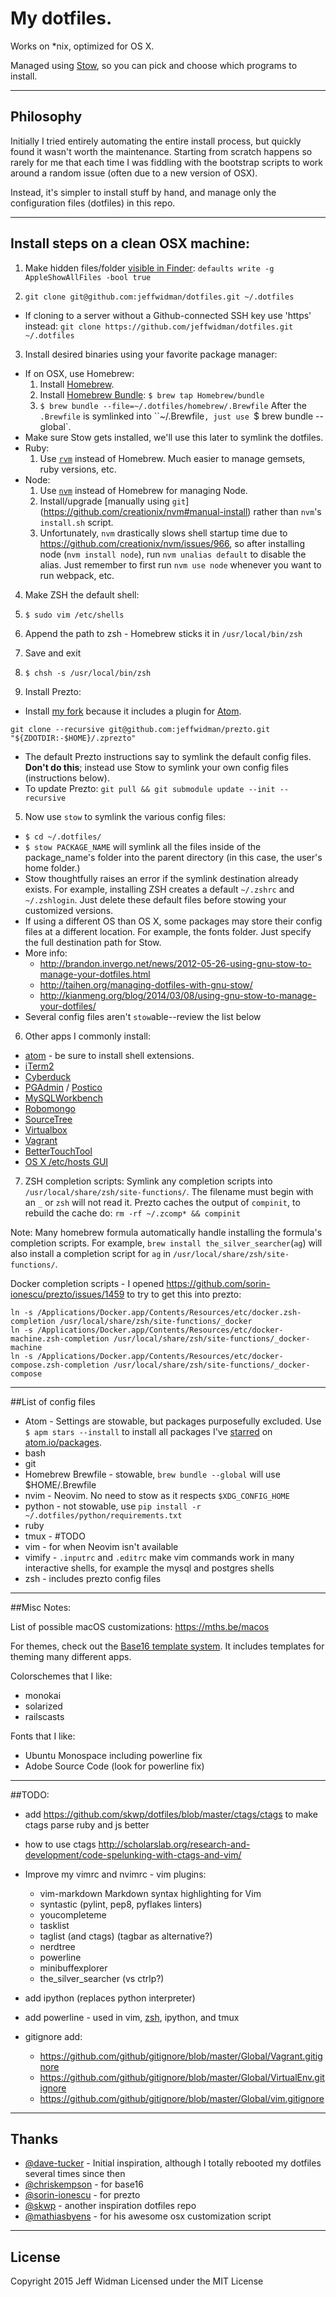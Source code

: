 # My dotfiles.

Works on *nix, optimized for OS X.

Managed using [Stow](http://www.gnu.org/software/stow/), so you can pick and
choose which programs to install.


---
## Philosophy

Initially I tried entirely automating the entire install process, but quickly
found it wasn't worth the maintenance. Starting from scratch happens so rarely
for me that each time I was fiddling with the bootstrap scripts to work around
a random issue (often due to a new version of OSX).

Instead, it's simpler to install stuff by hand, and manage only the
configuration files (dotfiles) in this repo.


---
## Install steps on a clean OSX machine:

1. Make hidden files/folder [visible in Finder](http://apple.stackexchange.com/questions/99213/is-it-possible-to-always-show-hidden-dotfiles-in-open-save-dialogs):
      `defaults write -g AppleShowAllFiles -bool true`

2. `git clone git@github.com:jeffwidman/dotfiles.git ~/.dotfiles`
  - If cloning to a server without a Github-connected SSH key use 'https' instead:
      `git clone https://github.com/jeffwidman/dotfiles.git ~/.dotfiles`

3. Install desired binaries using your favorite package manager:
  - If on OSX, use Homebrew:
    1. Install [Homebrew](http://brew.sh/).
    2. Install [Homebrew Bundle](https://github.com/Homebrew/homebrew-bundle): `$ brew tap Homebrew/bundle`
    3. `$ brew bundle --file=~/.dotfiles/homebrew/.Brewfile`
    After the `.Brewfile` is symlinked into ``~/.Brewfile`, just use `$ brew bundle --global`.
  - Make sure Stow gets installed, we'll use this later to symlink the dotfiles.
  - Ruby:
    1. Use [`rvm`](http://rvm.io/) instead of Homebrew. Much easier to manage
    gemsets, ruby versions, etc.
  - Node:
    1. Use [`nvm`](https://github.com/creationix/nvm) instead of Homebrew for
    managing Node.
    2. Install/upgrade [manually using `git`]
    (https://github.com/creationix/nvm#manual-install) rather than `nvm`'s
    `install.sh` script.
    3. Unfortunately, `nvm` drastically slows shell startup time due to
    https://github.com/creationix/nvm/issues/966, so after installing node
    (`nvm install node`), run `nvm unalias default` to disable the alias. Just
    remember to first run `nvm use node` whenever you want to run webpack, etc.

4. Make ZSH the default shell:
  1. `$ sudo vim /etc/shells`
  2. Append the path to zsh - Homebrew sticks it in `/usr/local/bin/zsh`
  3. Save and exit
  4. `$ chsh -s /usr/local/bin/zsh`

5. Install Prezto:
  - Install [my fork](https://github.com/jeffwidman/prezto) because it includes
  a plugin for [Atom](http://atom.io).

  `git clone --recursive git@github.com:jeffwidman/prezto.git "${ZDOTDIR:-$HOME}/.zprezto"`

  - The default Prezto instructions say to symlink the default config files.
    **Don't do this**; instead use Stow to symlink your own config files (instructions below).
  - To update Prezto: `git pull && git submodule update --init --recursive`

5. Now use `stow` to symlink the various config files:
  - `$ cd ~/.dotfiles/`
  - `$ stow PACKAGE_NAME` will symlink all the files inside of the package_name's folder into the parent directory (in this case, the user's home folder.)
  - Stow thoughtfully raises an error if the symlink destination already exists. For example, installing ZSH creates a default `~/.zshrc` and `~/.zshlogin`. Just delete these default files before stowing your customized versions.
  - If using a different OS than OS X, some packages may store their config files at a different location. For example, the fonts folder. Just specify the full destination path for Stow.
  - More info:
     - http://brandon.invergo.net/news/2012-05-26-using-gnu-stow-to-manage-your-dotfiles.html
     - http://taihen.org/managing-dotfiles-with-gnu-stow/
     - http://kianmeng.org/blog/2014/03/08/using-gnu-stow-to-manage-your-dotfiles/
  - Several config files aren't `stow`able--review the list below

6. Other apps I commonly install:
  - [atom](https://atom.io/) - be sure to install shell extensions.
  - [iTerm2](https://www.iterm2.com/downloads.html)
  - [Cyberduck](https://cyberduck.io/?l=en)
  - [PGAdmin](https://www.pgadmin.org/download/macosx.php) / [Postico](https://eggerapps.at/postico/)
  - [MySQLWorkbench](http://dev.mysql.com/downloads/workbench/)
  - [Robomongo](https://robomongo.org/)
  - [SourceTree](https://www.sourcetreeapp.com/)
  - [Virtualbox](https://www.virtualbox.org/wiki/Downloads)
  - [Vagrant](https://www.vagrantup.com/downloads.html)
  - [BetterTouchTool](https://boastr.net//)
  - [OS X /etc/hosts GUI](https://github.com/specialunderwear/Hosts.prefpane)

7. ZSH completion scripts:
  Symlink any completion scripts into ``/usr/local/share/zsh/site-functions/``.
  The filename must begin with an `_` or `zsh` will not read it. Prezto caches
  the output of `compinit`, to rebuild the cache do: `rm -rf ~/.zcomp* && compinit`

  Note: Many homebrew formula automatically handle installing the formula's
  completion scripts. For example, `brew install the_silver_searcher`(`ag`)
  will also install a completion script for `ag` in `/usr/local/share/zsh/site-functions/`.

  Docker completion scripts - I opened https://github.com/sorin-ionescu/prezto/issues/1459 to try to get this into prezto:

    ln -s /Applications/Docker.app/Contents/Resources/etc/docker.zsh-completion /usr/local/share/zsh/site-functions/_docker
    ln -s /Applications/Docker.app/Contents/Resources/etc/docker-machine.zsh-completion /usr/local/share/zsh/site-functions/_docker-machine
    ln -s /Applications/Docker.app/Contents/Resources/etc/docker-compose.zsh-completion /usr/local/share/zsh/site-functions/_docker-compose


---
##List of config files

 - Atom - Settings are stowable, but packages purposefully excluded. Use `$ apm stars --install` to install all packages I've [starred](https://atom.io/users/jeffwidman/stars) on [atom.io/packages](https://atom.io/packages).
 - bash
 - git
 - Homebrew Brewfile - stowable, `brew bundle --global` will use $HOME/.Brewfile
 - nvim - Neovim. No need to stow as it respects `$XDG_CONFIG_HOME`
 - python - not stowable, use `pip install -r ~/.dotfiles/python/requirements.txt`
 - ruby
 - tmux - #TODO
 - vim - for when Neovim isn't available
 - vimify - `.inputrc` and `.editrc` make vim commands work in many interactive
    shells, for example the mysql and postgres shells
 - zsh - includes prezto config files


---
##Misc Notes:

List of possible macOS customizations: https://mths.be/macos

For themes, check out the [Base16 template system](https://github.com/chriskempson/base16). It includes templates for
theming many different apps.

Colorschemes that I like:
 - monokai
 - solarized
 - railscasts

Fonts that I like:
 - Ubuntu Monospace including powerline fix
 - Adobe Source Code (look for powerline fix)


---
##TODO:

 - add https://github.com/skwp/dotfiles/blob/master/ctags/ctags to make ctags parse ruby and js better
 - how to use ctags http://scholarslab.org/research-and-development/code-spelunking-with-ctags-and-vim/

 - Improve my vimrc and nvimrc - vim plugins:
   - vim-markdown Markdown syntax highlighting for Vim
   - syntastic (pylint, pep8, pyflakes linters)
   - youcompleteme
   - tasklist
   - taglist (and ctags) (tagbar as alternative?)
   - nerdtree
   - powerline
   - minibuffexplorer
   - the_silver_searcher (vs ctrlp?)

 - add ipython (replaces python interpreter)

 - add powerline - used in vim, [zsh](http://powerline.readthedocs.org/en/latest/usage/shell-prompts.html), ipython, and tmux

 - gitignore add:
    - https://github.com/github/gitignore/blob/master/Global/Vagrant.gitignore
    - https://github.com/github/gitignore/blob/master/Global/VirtualEnv.gitignore
    - https://github.com/github/gitignore/blob/master/Global/vim.gitignore


---
## Thanks

 - [@dave-tucker](https://github.com/dave-tucker/dotfiles) - Initial inspiration, although I totally rebooted my dotfiles several times since then
 - [@chriskempson](https://github.com/chriskempson/base16) - for base16
 - [@sorin-ionescu](https://github.com/sorin-ionescu/prezto) - for prezto
 - [@skwp](https://github.com/skwp/dotfiles) - another inspiration dotfiles repo
 - [@mathiasbyens](https://github.com/mathiasbynens/dotfiles) - for his awesome osx customization script

---
## License

Copyright 2015 Jeff Widman
Licensed under the MIT License

